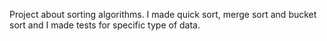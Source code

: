 Project about sorting algorithms. I made quick sort, merge sort and bucket sort and I made tests for specific type of data.

